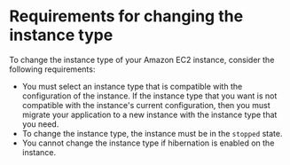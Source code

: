 # Requirements for changing the instance type<a name="resize-requirements"></a>

To change the instance type of your Amazon EC2 instance, consider the following requirements:
+ You must select an instance type that is compatible with the configuration of the instance\. If the instance type that you want is not compatible with the instance's current configuration, then you must migrate your application to a new instance with the instance type that you need\.
+ To change the instance type, the instance must be in the `stopped` state\.
+ You cannot change the instance type if hibernation is enabled on the instance\.